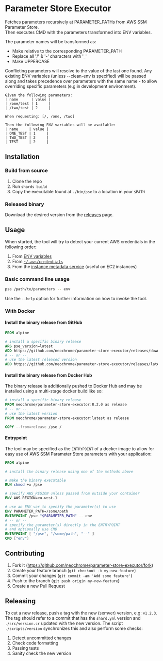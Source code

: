 # Parameter Store Executor
Fetches parameters recursively at PARAMETER_PATHs from AWS SSM Parameter Store.  
Then executes CMD with the parameters transformed into ENV variables.

The parameter names will be transformed as:
 - Make relative to the corresponding PARAMETER_PATH
 - Replace all '/' & '-' characters with '_'
 - Make UPPERCASE

Conflicting parameters will resolve to the value of the last one found.
Any existing ENV variables (unless --clean-env is specified) will be passed
along and takes precedence over parameters with the same name - to allow
overriding specific parameters (e.g in development environment).

```gherkin
Given the following parameters:
| name      | value |
| /one/test | 1     |
| /two/test | 2     |

When requesting: [/, /one, /two]

Then the following ENV variables will be available:
| name     | value |
| ONE_TEST | 1     |
| TWO_TEST | 2     |
| TEST     | 2     |
```

## Installation

### Build from source
1. Clone the repo
2. Run `shards build`
3. Copy the executable found at `./bin/pse` to a location in your `$PATH`


### Released binary
Download the desired version from the [releases](https://github.com/neochrome/parameter-store-executor/releases) page.


## Usage
When started, the tool will try to detect your current AWS credentials in the following order:
1. From [ENV variables](https://docs.aws.amazon.com/cli/latest/userguide/cli-configure-envvars.html)
2. From [`~/.aws/credentials`](https://docs.aws.amazon.com/cli/latest/userguide/cli-configure-files.html)
3. From the [instance metadata service](https://docs.aws.amazon.com/AWSEC2/latest/UserGuide/ec2-instance-metadata.html) (useful on EC2 instances)

### Basic command line usage
```sh
pse /path/to/parameters -- env
```
Use the `--help` option for further information on how to invoke the tool.

### With Docker

#### Install the binary release from GitHub
```Dockerfile
FROM alpine

# install a specific binary release
ARG pse_version=latest
ADD https://github.com/neochrome/parameter-store-executor/releases/download/${pse_version}/pse /
# -- or --
# use the latest released version
ADD https://github.com/neochrome/parameter-store-executor/releases/latest/download/pse /
```

#### Install the binary release from Docker Hub
The binary release is additionally pushed to Docker Hub and may be installed using a
multi-stage docker build like so:

```Dockerfile
# install a specific binary release
FROM neochrome/parameter-store-executor:0.2.0 as release
# -- or --
# use the latest version
FROM neochrome/parameter-store-executor:latest as release

COPY --from=release /pse /
```

#### Entrypoint
The tool may be specified as the `ENTRYPOINT` of a docker image to allow for
easy use of AWS SSM Parameter Store parameters with your application:
```Dockerfile
FROM alpine

# install the binary release using one of the methods above

# make the binary executable
RUN chmod +x /pse

# specify AWS_REGION unless passed from outside your container
ENV AWS_REGION=eu-west-1

# use an ENV var to specify the parameter(s) to use
ENV PARAMETER_PATH=/some/path
ENTRYPOINT /pse "$PARAMETER_PATH" -- env
# -- or --
# specify the parameter(s) directly in the ENTRYPOINT
# and optionally use CMD
ENTRYPOINT [ "/pse", "/some/path", "--" ]
CMD ["env"]
```


## Contributing
1. Fork it (<https://github.com/neochrome/parameter-store-executor/fork>)
2. Create your feature branch (`git checkout -b my-new-feature`)
3. Commit your changes (`git commit -am 'Add some feature'`)
4. Push to the branch (`git push origin my-new-feature`)
5. Create a new Pull Request

## Releasing
To cut a new release, push a tag with the new (semver) version, e.g: `v1.2.3`.
The tag should refer to a commit that has the `shard.yml` version and `./src/version.cr`
updated with the new version. The script `./scripts/version` synchronizes this
and also perform some checks:
1. Detect uncommitted changes
2. Check code formatting
3. Passing tests
4. Sanity check the new version
